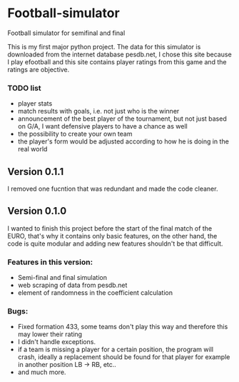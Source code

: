 # Football-simulator
Football simulator for semifinal and final 

This is my first major python project. The data for this simulator is downloaded from the internet database pesdb.net, I chose this site because I play efootball and this site contains player ratings from this game and the ratings are objective.

### TODO list
- player stats
- match results with goals, i.e. not just who is the winner
- announcement of the best player of the tournament, but not just based on G/A, I want defensive players to have a chance as well
- the possibility to create your own team
- the player's form would be adjusted according to how he is doing in the real world
## Version 0.1.1
I removed one fucntion that was redundant and made the code cleaner.
## Version 0.1.0
I wanted to finish this project before the start of the final match of the EURO, that's why it contains only basic features, on the other hand, the code is quite modular and adding new features shouldn't be that difficult.
### Features in this version:
- Semi-final and final simulation
- web scraping of data from pesdb.net
- element of randomness in the coefficient calculation
### Bugs:
- Fixed formation 433, some teams don't play this way and therefore this may lower their rating
- I didn't handle exceptions.
- if a team is missing a player for a certain position, the program will crash, ideally a replacement should be found for that player for example in another position LB -> RB, etc..
- and much more. 
